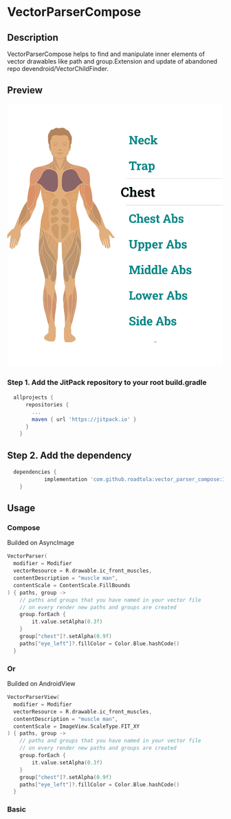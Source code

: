 # VectorParserCompose

## Description

VectorParserCompose helps to find and manipulate inner elements of vector drawables like path and group.Extension and update of abandoned repo devendroid/VectorChildFinder.

## Preview

![trainning_logger](/Animation.gif)

### Step 1. Add the JitPack repository to your root build.gradle

```gradle
  allprojects {
      repositories {
        ...
        maven { url 'https://jitpack.io' }
      }
    }
```

## Step 2. Add the dependency

```gradle
  dependencies {
            implementation 'com.github.roadtola:vector_parser_compose:1.0.0'
    }
```

## Usage

### Compose

Builded on AsyncImage

```kotlin
VectorParser(
  modifier = Modifier
  vectorResource = R.drawable.ic_front_muscles,
  contentDescription = "muscle man",
  contentScale = ContentScale.FillBounds
) { paths, group ->
    // paths and groups that you have named in your vector file
    // on every render new paths and groups are created
    group.forEach {
        it.value.setAlpha(0.3f)
    }
    group["chest"]?.setAlpha(0.9f)
    paths["eye_left"]?.fillColor = Color.Blue.hashCode()
  }
```

### Or

Builded on AndroidView

```kotlin
VectorParserView(
  modifier = Modifier
  vectorResource = R.drawable.ic_front_muscles,
  contentDescription = "muscle man",
  contentScale = ImageView.ScaleType.FIT_XY
) { paths, group ->
    // paths and groups that you have named in your vector file
    // on every render new paths and groups are created
    group.forEach {
        it.value.setAlpha(0.3f)
    }
    group["chest"]?.setAlpha(0.9f)
    paths["eye_left"]?.fillColor = Color.Blue.hashCode()
  }
```

### Basic

